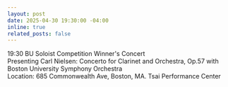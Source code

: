 ```yaml
---
layout: post
date: 2025-04-30 19:30:00 -04:00
inline: true
related_posts: false
---
```


19:30 BU Soloist Competition Winner's Concert  
Presenting Carl Nielsen: Concerto for Clarinet and Orchestra, Op.57 with Boston University Symphony Orchestra  
Location: 685 Commonwealth Ave, Boston, MA. Tsai Performance Center
